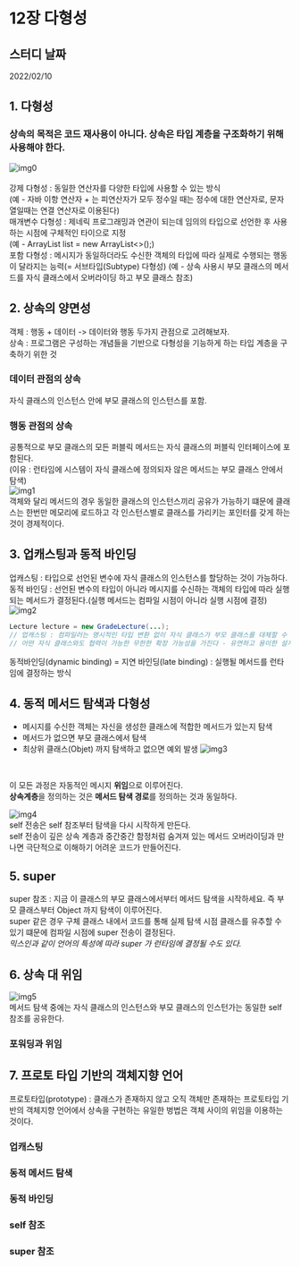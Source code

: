 # 12장 다형성

## 스터디 날짜
2022/02/10

## 1. 다형성
### 상속의 목적은 코드 재사용이 아니다. 상속은 타입 계층을 구조화하기 위해 사용해야 한다.
![img0](https://user-images.githubusercontent.com/71916223/153323090-70e93ae3-0320-4773-b104-ffbeb4466c34.PNG)                                         
<br>
강제 다형성 : 동일한 연산자를 다양한 타입에 사용할 수 있는 방식<br>
(예 - 자바 이항 연산자 + 는 피연산자가 모두 정수일 때는 정수에 대한 연산자로, 문자열일때는 연결 연산자로 이용된다)<br>
매개변수 다형성 : 제네릭 프로그래밍과 연관이 되는데 임의의 타입으로 선언한 후 사용하는 시점에 구체적인 타이으로 지정<br>
(예 - ArrayList<T> list = new ArrayList<>();)<br>
포함 다형성 : 메시지가 동일하더라도 수신한 객체의 타입에 따라 실제로 수행되는 행동이 달라지는 능력(= 서브타입(Subtype) 다형성)
(예 - 상속 사용시 부모 클래스의 메서드를 자식 클래스에서 오버라이딩 하고 부모 클래스 참조)<br>
 
## 2. 상속의 양면성
객체 : 행동 + 데이터 -> 데이터와 행동 두가지 관점으로 고려해보자.<br>
상속 : 프로그램은 구성하는 개념들을 기반으로 다형성을 기능하게 하는 타입 계층을 구축하기 위한 것<br>
### 데이터 관점의 상속
자식 클래스의 인스턴스 안에 부모 클래스의 인스턴스를 포함.
### 행동 관점의 상속
공통적으로 부모 클래스의 모든 퍼블릭 메서드는 자식 클래스의 퍼블릭 인터페이스에 포함된다.<br>
(이유 : 런타임에 시스템이 자식 클래스에 정의되자 않은 메서드는 부모 클래스 안에서 탐색)<br>
![img1](https://user-images.githubusercontent.com/71916223/153323098-dce93ffc-dbec-462d-9ff1-0a4332fd41c9.PNG)
<br>
객체와 달리 메서드의 경우 동일한 클래스의 인스턴스끼리 공유가 가능하기 떄문에 클래스는 한번만 메모리에 로드하고 각 인스턴스별로 클래스를 가리키는 포인터를 갖게 하는 것이 경제적이다.
  
## 3. 업캐스팅과 동적 바인딩
업캐스팅 : 타입으로 선언된 변수에 자식 클래스의 인스턴스를 할당하는 것이 가능하다.<br>
동적 바인딩 : 선언된 변수의 타입이 아니라 메시지를 수신하는 객체의 타입에 따라 실행되는 메서드가 결정된다.(실행 메서드는 컴파일 시점이 아니라 실행 시점에 결정)<br>
![img2](https://user-images.githubusercontent.com/71916223/153323135-51a6c19b-5e1c-453b-88b0-bc9dd5951f3e.PNG)

```java
Lecture lecture = new GradeLecture(...); 
// 업캐스팅 : 컴파일러는 명시적인 타입 변환 없이 자식 클래스가 부모 클래스를 대체할 수 있게 허용한다.
// 어떤 자식 클래스와도 협력이 가능한 무한한 확장 가능성을 가진다 - 유연하고 용이한 설계
```

동적바인딩(dynamic binding) = 지연 바인딩(late binding) : 실행될 메서드를 런타임에 결정하는 방식<br>
  
## 4. 동적 메서드 탐색과 다형성
- 메시지를 수신한 객체는 자신을 생성한 클래스에 적합한 메서드가 있는지 탐색
- 메서드가 없으면 부모 클래스에서 탐색
- 최상위 클래스(Objet) 까지 탐색하고 없으면 예외 발생
![img3](https://user-images.githubusercontent.com/71916223/153323141-d70c5e98-6cd6-4519-a7d5-aac2c9a71e9e.PNG)
<br>

이 모든 과정은 자동적인 메시지 **위임**으로 이루어진다.<br>
**상속계층**을 정의하는 것은 **메서드 탐색 경로**를 정의하는 것과 동일하다.<br>

![img4](https://user-images.githubusercontent.com/71916223/153323152-455567a2-d8e9-4e25-983d-75ba594bf357.PNG)
<br>
self 전송은 self 참조부터 탐색을 다시 시작하게 만든다.<br>
self 전송이 깊은 상속 계층과 중간중간 함정처럼 숨겨져 있는 메서드 오버라이딩과 만나면 극단적으로 이해하기 어려운 코드가 만들어진다.

## 5. super
super 참조 : 지금 이 클래스의 부모 클래스에서부터 메서드 탐색을 시작하세요. 즉 부모 클래스부터 Object 까지 탐색이 이루어진다.<br>
super 같은 경우 구체 클래스 내에서 코드를 통해 실제 탐색 시점 클래스를 유추할 수 있기 떄문에 컴파일 시점에 super 전송이 결정된다.<br>
*믹스인과 같이 언어의 특성에 따라 super 가 런타임에 결정될 수도 있다.*
 
## 6. 상속 대 위임
![img5](https://user-images.githubusercontent.com/71916223/153323153-f2eb4e93-558e-44f4-93d5-1583e387dd61.PNG)
<br>
메서드 탐색 중에는 자식 클래스의 인스턴스와 부모 클래스의 인스턴가는 동일한 self 참조를 공유한다.

### 포워딩과 위임
  
## 7. 프로토 타입 기반의 객체지향 언어
프로토타입(prototype) : 클래스가 존재하지 않고 오직 객체만 존재하는 프로토타입 기반의 객체지향 언어에서 상속을 구현하는 유일한 벙법은 객체 사이의 위임을 이용하는 것이다.
  

### 업캐스팅
### 동적 메서드 탐색
### 동적 바인딩
### self 참조
### super 참조
  

